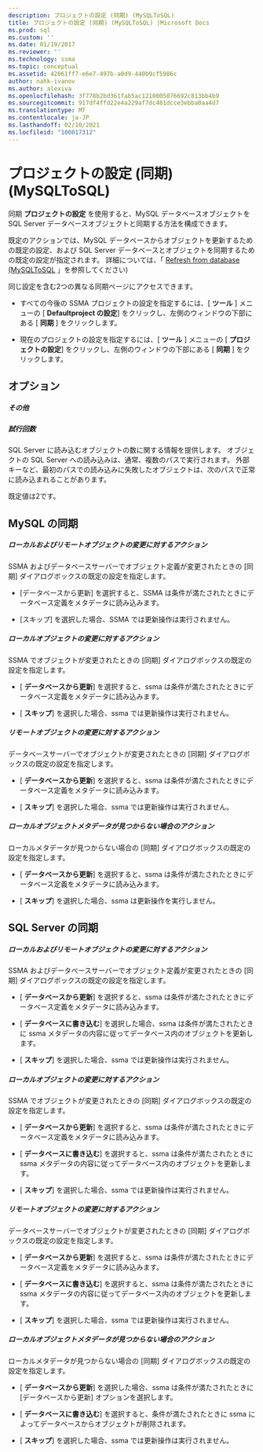 ```yaml
---
description: プロジェクトの設定 (同期) (MySQLToSQL)
title: プロジェクトの設定 (同期) (MySQLToSQL) |Microsoft Docs
ms.prod: sql
ms.custom: ''
ms.date: 01/19/2017
ms.reviewer: ''
ms.technology: ssma
ms.topic: conceptual
ms.assetid: 42061ff7-e6e7-497b-a0d9-440b9cf5986c
author: nahk-ivanov
ms.author: alexiva
ms.openlocfilehash: 3f778b2bd361fab5ac1210005076692c813bb4b9
ms.sourcegitcommit: 917df4ffd22e4a229af7dc481dcce3ebba0aa4d7
ms.translationtype: MT
ms.contentlocale: ja-JP
ms.lasthandoff: 02/10/2021
ms.locfileid: "100017312"
---
```

# <a name="project-settings-synchronization-mysqltosql"></a>プロジェクトの設定 (同期) (MySQLToSQL)
同期 **プロジェクトの設定** を使用すると、MySQL データベースオブジェクトを SQL Server データベースオブジェクトと同期する方法を構成できます。  
  
既定のアクションでは、MySQL データベースからオブジェクトを更新するための既定の設定、および SQL Server データベースとオブジェクトを同期するための既定の設定が指定されます。 詳細については、「 [Refresh from database &#40;MySQLToSQL](../../ssma/mysql/refresh-from-database-mysqltosql.md) 」を参照してください&#41;  
  
同じ設定を含む2つの異なる同期ページにアクセスできます。  
  
-   すべての今後の SSMA プロジェクトの設定を指定するには、[ **ツール** ] メニューの [ **Defaultproject の設定**] をクリックし、左側のウィンドウの下部にある [ **同期** ] をクリックします。  
  
-   現在のプロジェクトの設定を指定するには、[ **ツール** ] メニューの [ **プロジェクトの設定**] をクリックし、左側のウィンドウの下部にある [ **同期** ] をクリックします。  
  
## <a name="options"></a>オプション  
  
##### <a name="misc"></a>その他  
  
##### <a name="attempts"></a>試行回数  
SQL Server に読み込むオブジェクトの数に関する情報を提供します。 オブジェクトの SQL Server への読み込みは、通常、複数のパスで実行されます。 外部キーなど、最初のパスでの読み込みに失敗したオブジェクトは、次のパスで正常に読み込まれることがあります。  
  
既定値は2です。  
  
## <a name="synchronization-for-mysql"></a>MySQL の同期  
  
##### <a name="action-on-local-and-remote-object-change"></a>ローカルおよびリモートオブジェクトの変更に対するアクション  
SSMA およびデータベースサーバーでオブジェクト定義が変更されたときの [同期] ダイアログボックスの既定の設定を指定します。  
  
-   [データベースから更新] を選択すると、SSMA は条件が満たされたときにデータベース定義をメタデータに読み込みます。  
  
-   [スキップ] を選択した場合、SSMA では更新操作は実行されません。  
  
##### <a name="action-on-local-object-change"></a>ローカルオブジェクトの変更に対するアクション  
SSMA でオブジェクトが変更されたときの [同期] ダイアログボックスの既定の設定を指定します。  
  
-   [ **データベースから更新**] を選択すると、ssma は条件が満たされたときにデータベース定義をメタデータに読み込みます。  
  
-   [ **スキップ**] を選択した場合、ssma では更新操作は実行されません。  
  
##### <a name="action-on-remote-object-change"></a>リモートオブジェクトの変更に対するアクション  
データベースサーバーでオブジェクトが変更されたときの [同期] ダイアログボックスの既定の設定を指定します。  
  
-   [ **データベースから更新**] を選択すると、ssma は条件が満たされたときにデータベース定義をメタデータに読み込みます。  
  
-   [ **スキップ**] を選択した場合、ssma では更新操作は実行されません。  
  
##### <a name="action-when-local-object-metadata-is-missing"></a>ローカルオブジェクトメタデータが見つからない場合のアクション  
ローカルメタデータが見つからない場合の [同期] ダイアログボックスの既定の設定を指定します。  
  
-   [ **データベースから更新**] を選択すると、ssma は条件が満たされたときにデータベース定義をメタデータに読み込みます。  
  
-   [ **スキップ**] を選択した場合、ssma は更新操作を実行しません。  
  
## <a name="synchronization-for-sql-server"></a>SQL Server の同期  
  
##### <a name="action-on-local-and-remote-object-change"></a>ローカルおよびリモートオブジェクトの変更に対するアクション  
SSMA およびデータベースサーバーでオブジェクト定義が変更されたときの [同期] ダイアログボックスの既定の設定を指定します。  
  
-   [ **データベースから更新**] を選択すると、ssma は条件が満たされたときにデータベース定義をメタデータに読み込みます。  
  
-   [ **データベースに書き込む**] を選択した場合、ssma は条件が満たされたときに ssma メタデータの内容に従ってデータベース内のオブジェクトを更新します。  
  
-   [ **スキップ**] を選択した場合、ssma では更新操作は実行されません。  
  
##### <a name="action-on-local-object-change"></a>ローカルオブジェクトの変更に対するアクション  
SSMA でオブジェクトが変更されたときの [同期] ダイアログボックスの既定の設定を指定します。  
  
-   [ **データベースから更新**] を選択すると、ssma は条件が満たされたときにデータベース定義をメタデータに読み込みます。  
  
-   [ **データベースに書き込む**] を選択すると、ssma は条件が満たされたときに ssma メタデータの内容に従ってデータベース内のオブジェクトを更新します。  
  
-   [ **スキップ**] を選択した場合、ssma では更新操作は実行されません。  
  
##### <a name="action-on-remote-object-change"></a>リモートオブジェクトの変更に対するアクション  
データベースサーバーでオブジェクトが変更されたときの [同期] ダイアログボックスの既定の設定を指定します。  
  
-   [ **データベースから更新**] を選択すると、ssma は条件が満たされたときにデータベース定義をメタデータに読み込みます。  
  
-   [ **データベースに書き込む**] を選択すると、ssma は条件が満たされたときに ssma メタデータの内容に従ってデータベース内のオブジェクトを更新します。  
  
-   [ **スキップ**] を選択した場合、ssma では更新操作は実行されません。  
  
##### <a name="action-when-local-object-metadata-is-missing"></a>ローカルオブジェクトメタデータが見つからない場合のアクション  
ローカルメタデータが見つからない場合の [同期] ダイアログボックスの既定の設定を指定します。  
  
-   [ **データベースから更新**] を選択した場合、ssma は条件が満たされたときに [データベースから更新] オプションを選択します。  
  
-   [ **データベースに書き込む**] を選択すると、条件が満たされたときに ssma によってデータベースからオブジェクトが削除されます。  
  
-   [ **スキップ**] を選択した場合、ssma では更新操作は実行されません。  
  

